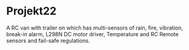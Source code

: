 # Projekt22
A RC van with trailer on which has multi-sensors of rain, fire, vibration, break-in alarm, L298N DC motor driver, Temperature and RC Remote sensors and fail-safe regulations.
